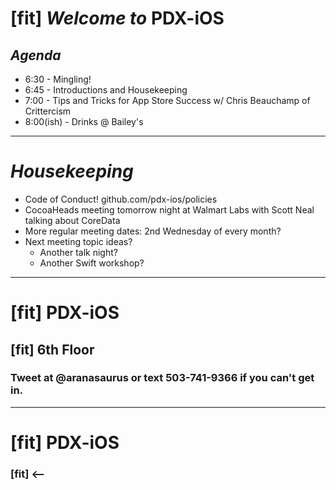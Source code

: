 # [fit] _Welcome to_ __PDX-iOS__

## _Agenda_

  * 6:30 - Mingling!
  * 6:45 - Introductions and Housekeeping 
  * 7:00 - Tips and Tricks for App Store Success w/ Chris Beauchamp of Crittercism
  * 8:00(ish) - Drinks @ Bailey's

---
# _Housekeeping_

   * Code of Conduct! github.com/pdx-ios/policies
   * CocoaHeads meeting tomorrow night at Walmart Labs with Scott Neal talking about CoreData
   * More regular meeting dates: 2nd Wednesday of every month?
   * Next meeting topic ideas?
      * Another talk night?
      * Another Swift workshop?

---

# [fit] __PDX-iOS__

## [fit] 6th Floor

### Tweet at __@aranasaurus__ or text __503-741-9366__ if you can't get in.

---

# [fit] __PDX-iOS__

### [fit] <--
